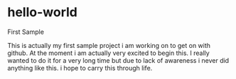 # hello-world
First Sample 

This is actually my first sample project i am working on to get on with github. At the moment i am actually very excited to begin this.
I really wanted to do it for a very long time but due to lack of awareness i never did anything like this.
i hope to carry this through life.

